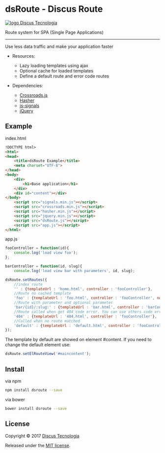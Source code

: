 # dsRoute - Discus Route
[![logo Discus Tecnologia](https://www.discustecnologia.com.br/images/logo_pq.png)](http://www.discustecnologia.com.br)

Route system for SPA (Single Page Applications)

---

Use less data traffic and make your application faster
* Resources:
  * Lazy loading templates using ajax
  *	Optional cache for loaded templates
  *	Define a default route and error code routes
 
* Dependencies:
  * [Crossroads.js](https://millermedeiros.github.io/crossroads.js/)
  * [Hasher](https://github.com/millermedeiros/hasher/)
  * [js-signals](https://github.com/millermedeiros/js-signals)
  *	[jQuery](https://jquery.com/)

## Example

index.html
```html
!DOCTYPE html>
<html>
<head>
	<title>dsRoute Example</title>
	<meta charset="UTF-8">
</head>
<body>
	<div>
		<h1>Base application</h1>
	</div>
	<div id="content"></div>
</body>
	<script src="signals.min.js"></script>
	<script src="crossroads.min.js"></script>
	<script src="hasher.min.js"></script>
	<script src="jquery.min.js"></script>
	<script src="dsRoute.js"></script>
	<script src="app.js"></script>
</html>
```
app.js
```js
fooController = function(id){
	console.log('load view foo');
};

barController = function(id, slug){
	console.log('load view bar with parameters', id, slug);

dsRoute.setRoutes({
	//index route
	'' : {templateUrl : 'home.html', controller : 'fooController'},
	//Route no cached template
	'foo' : {templateUrl : 'foo.html', controller : 'fooController', nocache : true},
	//Route with parameter and optional parameter
	'bar/{id}/:slug:' : {templateUrl : 'bar.html', controller : 'barController'},
	//Route called when get 404 code error. You can use others code errors.
	'404' : {templateUrl : '404.html', controller : 'fooController'},
	//Called when no route matched
	'default' : {templateUrl : 'default.html', controller : 'fooController'}
});
```
The template by default are showed on element #content. If you need to change the default element use:
```js
dsRoute.setElRouteView('#maincontent');
```

## Install

via npm
```sh
npm install dsroute --save
```
via bower
```sh
bower install dsroute --save
```
  
## License ##

Copyright © 2017 [Discus Tecnologia][1]

Released under the [MIT license](http://www.opensource.org/licenses/mit-license.php).

  [1]: https//www.discustecnologia.com.br